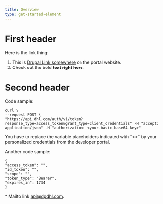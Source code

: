 ```yaml
---
title: Overview
type: get-started-element
---
```

# First header
Here is the link thing:

1. This is [Drupal Link somewhere](/user/apps) on the portal website.
2. Check out the bold **text right here**.

# Second header

Code sample:

    curl \
    --request POST \
    "https://api.dhl.com/auth/v1/token?response_type=access_token&grant_type=client_credentials" -H "accept: application/json" -H "authorization: <your-basic-base64-key>"

You have to replace the variable placeholders indicated with "\<\>" by your personalized credentials from the developer portal.

Another code sample:

    {
    "access_token": "",
    "id_token": "",
    "scope": "",
    "token_type": "Bearer",
    "expires_in": 1734
    }

\* Mailto link [api@dpdhl.com](mailto:api@dpdhl.com).
